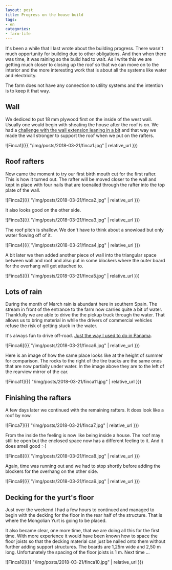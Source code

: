 ```yaml
---
layout: post
title: Progress on the house build
tags:
- en
categories:
- farm-life
---
```

It's been a while that I last wrote about the building progress. There wasn't much opportunity for building due to other obligations. And then when there was time, it was raining so the build had to wait. As I write this we are getting much closer to closing up the roof so that we can move on to the interior and the more interesting work that is about all the systems like water and electricity.

The farm does not have any connection to utility systems and the intention is to keep it that way.

## Wall
We dediced to put 18 mm plywood first on the inside of the west wall. Usually one would begin with sheating the house after the roof is on. We had a [challenge with the wall extension leaning in a bit](/2018/02/04/all-walls-completed.html) and that way we made the wall stronger to support the roof when we put on the rafters.

![Finca1]({{ "/img/posts/2018-03-21/finca1.jpg" | relative_url }})

## Roof rafters
Now came the moment to try our first birth mouth cut for the first rafter. This is how it turned out. The rafter will be moved closer to the wall and kept in place with four nails that are toenailed through the rafter into the top plate of the wall.

![Finca2]({{ "/img/posts/2018-03-21/finca2.jpg" | relative_url }})

It also looks good on the other side.

![Finca3]({{ "/img/posts/2018-03-21/finca3.jpg" | relative_url }})

The roof pitch is shallow. We don't have to think about a snowload but only water flowing off of it.

![Finca4]({{ "/img/posts/2018-03-21/finca4.jpg" | relative_url }})

A bit later we then added another piece of wall into the triangular space between wall and roof and also put in some blockers where the outer board for the overhang will get attached to.

![Finca5]({{ "/img/posts/2018-03-21/finca5.jpg" | relative_url }})

## Lots of rain
During the month of March rain is abundant here in southern Spain. The stream in front of the entrance to the farm now carries quite a bit of water. Thankfully we are able to drive the the pickup truck through the water. That allows us to bring material in while the drivers of commercial vehicles refuse the risk of getting stuck in the water.

It's always fun to drive off-road. [Just the way I used to do in Panama](/2010/02/15/crossing-the-brazo-de-chuluganti-river.html).

![Finca6]({{ "/img/posts/2018-03-21/finca6.jpg" | relative_url }})

Here is an image of how the same place looks like at the height of summer for comparison. The rocks to the right of the tire tracks are the same ones that are now partially under water. In the image above they are to the left of the rearview mirror of the car.

![Finca11]({{ "/img/posts/2018-03-21/finca11.jpg" | relative_url }})

## Finishing the rafters
A few days later we continued with the remaining rafters. It does look like a roof by now.

![Finca7]({{ "/img/posts/2018-03-21/finca7.jpg" | relative_url }})

From the inside the feeling is now like being inside a house. The roof may still be open but the enclosed space now has a different feeling to it. And it does smell good :-)

![Finca8]({{ "/img/posts/2018-03-21/finca8.jpg" | relative_url }})

Again, time was running out and we had to stop shortly before adding the blockers for the overhang on the other side.

![Finca9]({{ "/img/posts/2018-03-21/finca9.jpg" | relative_url }})

## Decking for the yurt's floor
Just over the weekend I had a few hours to continued and managed to begin with the decking for the floor in the rear half of the structure. That is where the Mongolian Yurt is going to be placed.

It also became clear, one more time, that we are doing all this for the first time. With more experience it would have been known how to space the floor joists so that the decking material can just be nailed onto them without further adding support structures. The boards are 1,25m wide and 2,50 m long. Unfortunately the spacing of the floor joists is 1 m. Next time ...

![Finca10]({{ "/img/posts/2018-03-21/finca10.jpg" | relative_url }})
